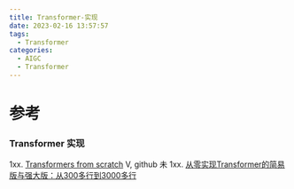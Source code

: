 ```yaml
---
title: Transformer-实现
date: 2023-02-16 13:57:57
tags:
  - Transformer
categories: 
  - AIGC
  - Transformer  
---
```


<p></p>
<!-- more -->


# 参考
### Transformer 实现
1xx. [Transformers from scratch](http://arthurchiao.art/blog/transformers-from-scratch-zh/) V, github 未
1xx. [从零实现Transformer的简易版与强大版：从300多行到3000多行](https://blog.csdn.net/v_JULY_v/article/details/130090649)